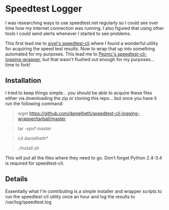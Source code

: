 # Speedtest Logger
I was researching ways to use speedtest.net regularly so I could see over time how my internet connection was running.  I also figured that using other tools I could send alerts whenever I started to see problems.

This first lead me to [sivel's speedtest-cli](https://github.com/sivel/speedtest-cli) where I found a wonderful utility for acquiring the speed test results.  Now to wrap that up into something automated for my purposes.  This lead me to [Pezmc's speedtest-cli-logging-wrapper](https://github.com/Pezmc/speedtest-cli-logging-wrapper), but that wasn't flushed out enough for my purposes... time to fork!

## Installation
I tried to keep things simple... you should be able to acquire these files either via downloading the zip or cloning this repo... but once you have it run the following command:

>wget https://github.com/danielheth/speedtest-cli-logging-wrapper/tarball/master

>tar -xpvf master

>cd danielheth*

>./install.sh

This will put all the files where they need to go.  Don't forget Python 2.4-3.4 is required for speedtest-cli.

## Details
Essentially what I'm contributing is a simple installer and wrapper scripts to run the speedtest-cli utility once an hour and log the results to /var/log/speedtest.log
